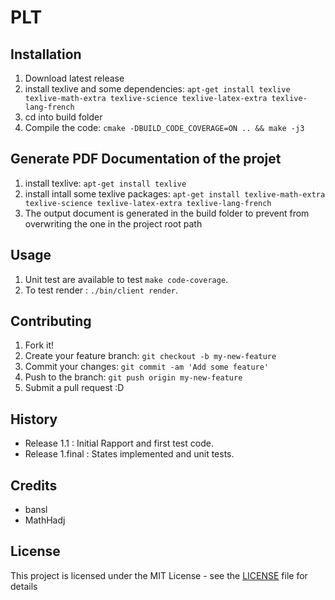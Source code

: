 # PLT

## Installation

1. Download latest release
2. install texlive and some dependencies: `apt-get install texlive texlive-math-extra texlive-science texlive-latex-extra texlive-lang-french`
3. cd into build folder
4. Compile the code: `cmake -DBUILD_CODE_COVERAGE=ON .. && make -j3`

## Generate PDF Documentation of the projet
1. install texlive: `apt-get install texlive`
2. install intall some texlive packages: `apt-get install texlive-math-extra texlive-science texlive-latex-extra texlive-lang-french`
3. The output document is generated in the build folder to prevent from overwriting the one in the project root path

## Usage
1. Unit test are available to test `make code-coverage`.
2. To test render : `./bin/client render`.


## Contributing
1. Fork it!
2. Create your feature branch: `git checkout -b my-new-feature`
3. Commit your changes: `git commit -am 'Add some feature'`
4. Push to the branch: `git push origin my-new-feature`
5. Submit a pull request :D

## History
* Release 1.1 : Initial Rapport and first test code.
* Release 1.final : States implemented and unit tests.

## Credits
* bansl 
* MathHadj

## License
This project is licensed under the MIT License - see the [LICENSE](LICENSE) file for details
